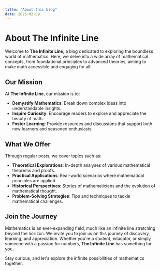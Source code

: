 ```yaml
---
title: "About this blog"
date: 2025-02-09
---
```


# About The Infinite Line

Welcome to **The Infinite Line**, a blog dedicated to exploring the boundless world of mathematics. Here, we delve into a wide array of mathematical concepts, from foundational principles to advanced theories, aiming to make math accessible and engaging for all.

## Our Mission

At **The Infinite Line**, our mission is to:

- **Demystify Mathematics**: Break down complex ideas into understandable insights.
- **Inspire Curiosity**: Encourage readers to explore and appreciate the beauty of math.
- **Foster Learning**: Provide resources and discussions that support both new learners and seasoned enthusiasts.

## What We Offer

Through regular posts, we cover topics such as:

- **Theoretical Explorations**: In-depth analyses of various mathematical theorems and proofs.
- **Practical Applications**: Real-world scenarios where mathematical principles are applied.
- **Historical Perspectives**: Stories of mathematicians and the evolution of mathematical thought.
- **Problem-Solving Strategies**: Tips and techniques to tackle mathematical challenges.

## Join the Journey

Mathematics is an ever-expanding field, much like an infinite line stretching beyond the horizon. We invite you to join us on this journey of discovery, learning, and appreciation. Whether you're a student, educator, or simply someone with a passion for numbers, **The Infinite Line** has something for you.

Stay curious, and let's explore the infinite possibilities of mathematics together.
